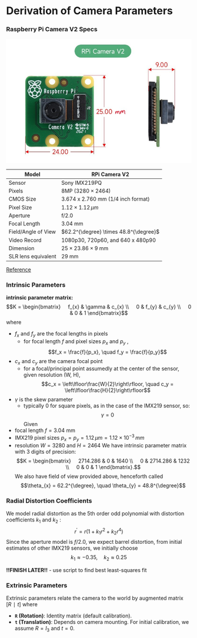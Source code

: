 # Derivation of Camera Parameters

### Raspberry Pi Camera V2 Specs

![Camera Dimensions:](../assets/RPi-Camera-V2-size.jpg)


| Model               | RPi Camera V2                          |
| ------------------- | -------------------------------------- |
| Sensor              | Sony IMX219PQ                          |
| Pixels              | 8MP $(3280 \times 2464$)               |
| CMOS Size           | 3.674 x 2.760 mm (1/4 inch format)     |
| Pixel Size          | $1.12 \times 1.12 \, \mu m$            |
| Aperture            | f/2.0                                  |
| Focal Length        | 3.04 mm                                |
| Field/Angle of View | $62.2^{\degree} \times 48.8^{\degree}$ |
| Video Record        | 1080p30, 720p60, and 640 x 480p90      |
| Dimension           | $25 \times 23.86 \times 9$ mm          |
| SLR lens equivalent | 29 mm                                  |
[Reference](https://elinux.org/Rpi_Camera_Module#Technical_Parameters_.28v.2_board.29)

### Intrinsic Parameters

**intrinsic parameter matrix:**
$$K = \begin{bmatrix}
    f_{x} & \gamma & c_{x} \\
    0 & f_{y} & c_{y} \\
    0 & 0 & 1
\end{bmatrix}$$
where
- $f_{x}$ and $f_{y}$ are the focal lengths in pixels
	- for focal length $f$ and pixel sizes $p_x$ and $p_y$ ,
$$f_x = \frac{f}{p_x}, \quad f_y = \frac{f}{p_y}$$
- $c_x$ and $c_y$ are the camera focal point
	- for a focal/principal point assumedly at the center of the sensor, given resolution (W, H),
$$c_x = \left\lfloor\frac{W}{2}\right\rfloor, \quad c_y = \left\lfloor\frac{H}{2}\right\rfloor$$
- $\gamma$ is the skew parameter
	- typically 0 for square pixels, as in the case of the IMX219 sensor, so:
	$$\gamma = 0$$
Given
- focal length $f = 3.04$ mm
- IMX219 pixel sizes $p_x = p_y = 1.12 \, \mu m = 1.12 \times 10^{-3} \, mm$
- resolution $W = 3280$ and $H=2464$
We have intrinsic parameter matrix with 3 digits of precision:
$$K = \begin{bmatrix}
    2714.286 & 0 & 1640 \\
    0 & 2714.286 & 1232 \\
    0 & 0 & 1
\end{bmatrix}.$$
We also have field of view provided above, henceforth called
$$\theta_{x} = 62.2^{\degree}, \quad \theta_{y} = 48.8^{\degree}$$

### Radial Distortion Coefficients

We model radial distortion as the 5th order odd polynomial with distortion coefficients $k_1$ and $k_2$ :
$$r^{\prime} = r(1 + k_{1}r^{2} + k_{2}r^{4})$$
Since the aperture model is $f/2.0$, we expect barrel distortion, from initial estimates of other IMX219 sensors, we initially choose
$$k_{1} \approx -0.35, \quad k_{2} \approx 0.25$$

**!!FINISH LATER!!** - use script to find best least-squares fit


### Extrinsic Parameters

Extrinsic parameters relate the camera to the world by augmented matrix $[R ∣ t]$ where
- **`R` (Rotation)**: Identity matrix (default calibration).
- **`t` (Translation)**: Depends on camera mounting.
For initial calibration, we assume $R = I_{3}$ and $t=0$.